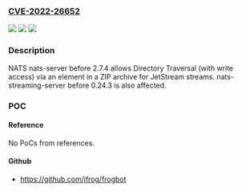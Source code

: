 ### [CVE-2022-26652](https://cve.mitre.org/cgi-bin/cvename.cgi?name=CVE-2022-26652)
![](https://img.shields.io/static/v1?label=Product&message=n%2Fa&color=blue)
![](https://img.shields.io/static/v1?label=Version&message=n%2Fa&color=blue)
![](https://img.shields.io/static/v1?label=Vulnerability&message=n%2Fa&color=brighgreen)

### Description

NATS nats-server before 2.7.4 allows Directory Traversal (with write access) via an element in a ZIP archive for JetStream streams. nats-streaming-server before 0.24.3 is also affected.

### POC

#### Reference
No PoCs from references.

#### Github
- https://github.com/jfrog/frogbot


